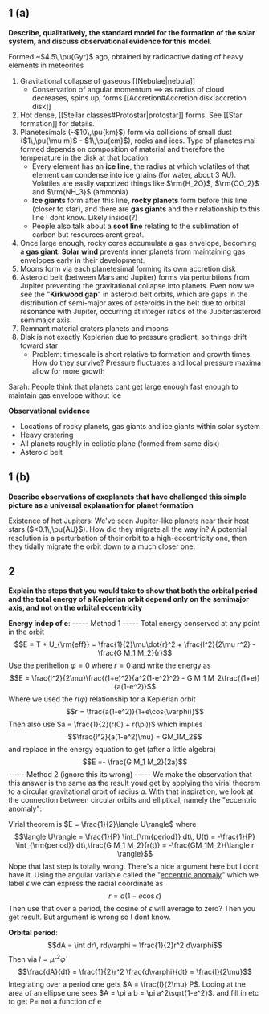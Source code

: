 ## 1 (a) 
**Describe, qualitatively, the standard model for the formation of the solar system, and discuss observational evidence for this model.**

Formed ~$4.5\,\pu{Gyr}$ ago, obtained by radioactive dating of heavy elements in meteorites

1. Gravitational collapse of gaseous [[Nebulae|nebula]] 
	- Conservation of angular momentum $\implies$ as radius of cloud decreases, spins up, forms [[Accretion#Accretion disk|accretion disk]] 
2. Hot dense, [[Stellar classes#Protostar|protostar]] forms. See [[Star formation]] for details.
3. Planetesimals (~$10\,\pu{km}$) form via collisions of small dust ($1\,\pu{\mu m}$ - $1\,\pu{cm}$), rocks and ices. Type of planetesimal formed depends on composition of material and therefore the temperature in the disk at that location. 
	- Every element has an **ice line**, the radius at which volatiles of that element can condense into ice grains (for water, about 3 AU). Volatiles are easily vaporized things like $\rm{H_2O}$, $\rm{CO_2}$ and $\rm{NH_3}$ (ammonia)
	- **Ice giants** form after this line, **rocky planets** form before this line (closer to star), and there are **gas giants** and their relationship to this line I dont know. Likely inside(?)
	- People also talk about a **soot line** relating to the sublimation of carbon but resources arent great.
4. Once large enough, rocky cores accumulate a gas envelope, becoming a **gas giant**. **Solar wind** prevents inner planets from maintaining gas envelopes early in their development.
5. Moons form via each planetesimal forming its own accretion disk 
6. Asteroid belt (between Mars and Jupiter) forms via perturbtions from Jupiter preventing the gravitational collapse into planets. Even now we see the "**Kirkwood gap**" in asteroid belt orbits, which are gaps in the distribution of semi-major axes of asteroids in the belt due to orbital resonance with Jupiter, occurring at integer ratios of the Jupiter:asteroid semimajor axis.
7. Remnant material craters planets and moons
8. Disk is not exactly Keplerian due to pressure gradient, so things drift toward star 
	- Problem: timescale is short relative to formation and growth times. How do they survive? Pressure fluctuates and local pressure maxima allow for more growth

Sarah: People think that planets cant get large enough fast enough to maintain gas envelope without ice

**Observational evidence**
- Locations of rocky planets, gas giants and ice giants within solar system
- Heavy cratering
- All planets roughly in ecliptic plane (formed from same disk)
- Asteroid belt


## 1 (b)
**Describe observations of exoplanets that have challenged this simple picture as a universal explanation for planet formation**

Existence of hot Jupiters: We've seen Jupiter-like planets near their host stars ($<0.1\,\pu{AU}$). How did they migrate all the way in? A potential resolution is a perturbation of their orbit to a high-eccentricity one, then they tidally migrate the orbit down to a much closer one. 


## 2
**Explain the steps that you would take to show that both the orbital period and the total energy of a Keplerian orbit depend only on the semimajor axis, and not on the orbital eccentricity**

**Energy indep of e**: 
 ----- Method 1 -----
Total energy conserved at any point in the orbit
$$E = T + U_{\rm{eff}} = \frac{1}{2}\mu\dot{r}^2 + \frac{l^2}{2\mu r^2} - \frac{G M_1 M_2}{r}$$
Use the perihelion $\varphi=0$ where $\dot{r} = 0$ and write the energy as
$$E = \frac{l^2}{2\mu}\frac{(1+e)^2}{a^2(1-e^2)^2} - G M_1 M_2\frac{(1+e)}{a(1-e^2)}$$
Where we used the $r(\varphi)$ relationship for a Keplerian orbit
$$r = \frac{a(1-e^2)}{1+e\cos(\varphi)}$$
Then also use $a = \frac{1}{2}(r(0) + r(\pi))$ which implies$$\frac{l^2}{a(1-e^2)\mu} = GM_1M_2$$and replace in the energy equation to get (after a little algebra)$$E =- \frac{G M_1 M_2}{2a}$$
----- Method 2 (ignore this its wrong) ----- 
We make the observation that this answer is the same as the result youd get by applying the virial theorem to a circular gravitational orbit of radius $a$. With that inspiration, we look at the connection between circular orbits and elliptical, namely the "eccentric anomaly": 

Virial theorem is $E = \frac{1}{2}\langle U\rangle$ where$$\langle U\rangle = \frac{1}{P} \int_{\rm{period}} dt\, U(t) = -\frac{1}{P} \int_{\rm{period}} dt\,\frac{G M_1 M_2}{r(t)} = -\frac{GM_1M_2}{\langle r \rangle}$$Nope that last step is totally wrong. There's a nice argument here but I dont have it. Using the angular variable called the "[eccentric anomaly](https://en.wikipedia.org/wiki/Eccentric_anomaly)" which we label $\epsilon$ we can express the radial coordinate as$$r = a(1 - e\cos\epsilon)$$ Then use that over a period, the cosine of $\epsilon$ will average to zero? Then you get result. But argument is wrong so I dont know.

**Orbital period**: $$dA = \int dr\, rd\varphi = \frac{1}{2}r^2 d\varphi$$Then via $l = \mu r^2 \dot{\varphi}$ $$\frac{dA}{dt} = \frac{1}{2}r^2 \frac{d\varphi}{dt} = \frac{l}{2\mu}$$Integrating over a period one gets $A = \frac{l}{2\mu} P$. Looing at the area of an ellipse one sees $A = \pi a b = \pi a^2\sqrt{1-e^2}$. and fill in etc to get P= not a function of e